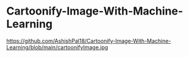 # Cartoonify-Image-With-Machine-Learning
https://github.com/AshishPal18/Cartoonify-Image-With-Machine-Learning/blob/main/cartoonifyImage.jpg
